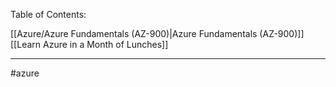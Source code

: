 Table of Contents:

[[Azure/Azure Fundamentals (AZ-900)|Azure Fundamentals (AZ-900)]]
[[Learn Azure in a Month of Lunches]]


---
#azure 